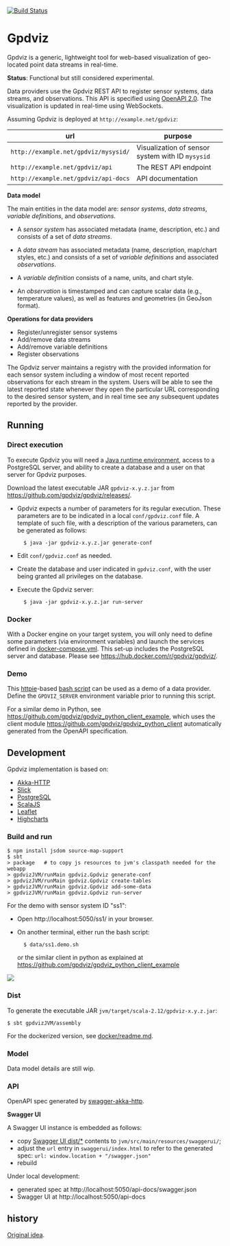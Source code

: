 [![Build Status](https://api.travis-ci.org/gpdviz/gpdviz.svg?branch=master)](https://travis-ci.org/gpdviz/gpdviz)

# Gpdviz

Gpdviz is a generic, lightweight tool for web-based
visualization of geo-located point data streams in real-time.

**Status**: Functional but still considered experimental.

Data providers use the Gpdviz REST API to register sensor systems,
data streams, and observations.
This API is specified using [OpenAPI 2.0](https://github.com/OAI/OpenAPI-Specification/blob/main/versions/2.0.md).
The visualization is updated in real-time using WebSockets.

Assuming Gpdviz is deployed at `http://example.net/gpdviz`:

| url | purpose |
| --- | --- |
| `http://example.net/gpdviz/mysysid/` | Visualization of sensor system with ID `mysysid`
| `http://example.net/gpdviz/api`      | The REST API endpoint
| `http://example.net/gpdviz/api-docs` | API documentation


**Data model**

The main entities in the data model are:
_sensor systems_, _data streams_, _variable definitions_, and _observations_.

- A _sensor system_ has associated metadata (name, description, etc.)
  and consists of a set of _data streams_.

- A _data stream_ has associated metadata (name, description, map/chart styles, etc.)
  and consists of a set of _variable definitions_ and associated _observations_.

- A _variable definition_ consists of a name, units, and chart style.

- An _observation_ is timestamped and can capture scalar data (e.g., temperature values),
  as well as features and geometries (in GeoJson format).
 
**Operations for data providers**

- Register/unregister sensor systems
- Add/remove data streams
- Add/remove variable definitions
- Register observations

The Gpdviz server maintains a registry with the provided information for each sensor system
including a window of most recent reported observations for each stream in the system.
Users will be able to see the latest reported state whenever they open the particular
URL corresponding to the desired sensor system, and in real time see any subsequent
updates reported by the provider.


## Running

### Direct execution

To execute Gpdviz you will need a [Java runtime environment](https://www.java.com/),
access to a PostgreSQL server, and ability to create a database and a user on that
server for Gpdviz purposes.

Download the latest executable JAR `gpdviz-x.y.z.jar` from https://github.com/gpdviz/gpdviz/releases/.

- Gpdviz expects a number of parameters for its regular execution. These parameters are to be
  indicated in a local `conf/gpdviz.conf` file. A template of such file, with
  a description of the various parameters, can be generated as follows:

        $ java -jar gpdviz-x.y.z.jar generate-conf

- Edit `conf/gpdviz.conf` as needed.

- Create the database and user indicated in `gpdviz.conf`, with the user being granted
  all privileges on the database.

- Execute the Gpdviz server:

        $ java -jar gpdviz-x.y.z.jar run-server


### Docker

With a Docker engine on your target system, you will only need to define some
parameters (via environment variables) and launch the services defined in
[docker-compose.yml](docker/docker-compose.yml).
This set-up includes the PostgreSQL server and database.
Please see https://hub.docker.com/r/gpdviz/gpdviz/.

### Demo

This [httpie](https://httpie.io/)-based
[bash script](data/ss1.demo.sh)
can be used as a demo of a data provider. Define the `GPDVIZ_SERVER` environment
variable prior to running this script.

For a similar demo in Python, see https://github.com/gpdviz/gpdviz_python_client_example,
which uses the client module https://github.com/gpdviz/gpdviz_python_client
automatically generated from the OpenAPI specification.

## Development

Gpdviz implementation is based on:

- [Akka-HTTP](https://doc.akka.io/docs/akka-http/current/)
- [Slick](https://github.com/slick/slick)
- [PostgreSQL](https://github.com/postgres/postgres)
- [ScalaJS](https://www.scala-js.org/)
- [Leaflet](https://leafletjs.com/)
- [Highcharts](https://www.highcharts.com/)


### Build and run

    $ npm install jsdom source-map-support
	$ sbt
	> package   # to copy js resources to jvm's classpath needed for the webapp
	> gpdvizJVM/runMain gpdviz.Gpdviz generate-conf
	> gpdvizJVM/runMain gpdviz.Gpdviz create-tables
	> gpdvizJVM/runMain gpdviz.Gpdviz add-some-data
	> gpdvizJVM/runMain gpdviz.Gpdviz run-server

For the demo with sensor system ID "ss1":

- Open http://localhost:5050/ss1/ in your browser.
- On another terminal, either run the bash script:

	    $ data/ss1.demo.sh
	
    or the similar client in python as explained at
    https://github.com/gpdviz/gpdviz_python_client_example


![](static/gpdviz2.gif)


### Dist

To generate the executable JAR `jvm/target/scala-2.12/gpdviz-x.y.z.jar`:

	$ sbt gpdvizJVM/assembly

For the dockerized version, see [docker/readme.md](docker/readme.md).

### Model

Data model details are still wip.

### API

OpenAPI spec generated by [swagger-akka-http](https://github.com/swagger-akka-http/swagger-akka-http).

**Swagger UI**

A Swagger UI instance is embedded as follows:

- copy [Swagger UI dist/*](https://github.com/swagger-api/swagger-ui/tree/master/dist)
  contents to `jvm/src/main/resources/swaggerui/`;
- adjust the `url` entry in `swaggerui/index.html` to refer to the generated spec:
  `url: window.location + "/swagger.json"`
- rebuild

Under local development:
- generated spec at http://localhost:5050/api-docs/swagger.json
- Swagger UI at http://localhost:5050/api-docs



## history

[Original idea](https://github.com/carueda/gpdviz0).
